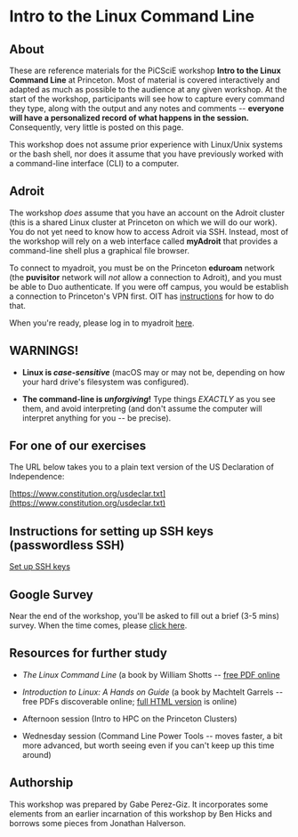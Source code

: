 # Intro to the Linux Command Line

## About
These are reference materials for the PiCSciE workshop **Intro to the
Linux Command Line** at Princeton. Most of material is covered
interactively and adapted as much as possible to the audience at any
given workshop. At the start of the workshop, participants will see
how to capture every command they type, along with the output and any
notes and comments -- **everyone will have a personalized record of
what happens in the session.** Consequently, very little is posted on
this page.

This workshop does not assume prior experience with Linux/Unix systems
or the bash shell, nor does it assume that you have previously worked
with a command-line interface (CLI) to a computer.

## Adroit
The workshop *does* assume that you have an account on the Adroit
cluster (this is a shared Linux cluster at Princeton on which we will
do our work). You do not yet need to know how to access Adroit via
SSH. Instead, most of the workshop will rely on a web interface called
**myAdroit** that provides a command-line shell plus a graphical file
browser.

To connect to myadroit, you must be on the Princeton **eduroam**
network (the **puvisitor** network will *not* allow a connection to
Adroit), and you must be able to Duo authenticate. If you were off
campus, you would be establish a connection to Princeton's VPN first.
OIT has
[instructions](https://princeton.service-now.com/snap?id=kb_article&sys_id=ce2a27064f9ca20018ddd48e5210c745)
for how to do that.

When you're ready, please log in to myadroit
[here](https://myadroit.princeton.edu/).

<!-- You can find the page, presentation and examples either in the
[src/](src/) folder or hosted via Github Pages at
[https://princetonuniversity.github.io/hpc_beginning_workshop/](https://princetonuniversity.github.io/hpc_beginning_workshop/)
-->

## **WARNINGS!**


* **Linux is _case-sensitive_** (macOS may or may not be, depending on
  how your hard drive's filesystem was configured).

* **The command-line is _unforgiving_!** Type things *EXACTLY* as you
  see them, and avoid interpreting (and don't assume the computer will
  interpret anything for you -- be precise).


## For one of our exercises

The URL below takes you to a plain text version of the US Declaration
of Independence:

[https://www.constitution.org/usdeclar.txt](https://www.constitution.org/usdeclar.txt)

## Instructions for setting up SSH keys (passwordless SSH)

[Set up SSH keys](https://www.digitalocean.com/community/tutorials/how-to-set-up-ssh-keys-on-ubuntu-1604)

## Google Survey
Near the end of the workshop, you'll be asked to fill out a brief (3-5
mins) survey. When the time comes, please
[click here](https://forms.gle/WXSRui46DRCr1uaS9).

## Resources for further study

* _The Linux Command Line_ (a book by William Shotts -- [free PDF
online](http://linuxcommand.org/tlcl.php)

* _Introduction to Linux: A Hands on Guide_ (a book by Machtelt
  Garrels -- free PDFs discoverable online; [full HTML
  version](https://www.tldp.org/LDP/intro-linux/html/) is online)
  
  
* Afternoon session (Intro to HPC on the Princeton Clusters)

* Wednesday session (Command Line Power Tools -- moves faster, a bit
  more advanced, but worth seeing even if you can't keep up this time
  around)

<!-- [Getting Started with
HPC at
Princeton](https://researchcomputing.princeton.edu/education/online-tutorials/getting-started)
--> <!-- [OnComputingWell](https://oncomputingwell.princeton.edu) -->
<!-- [Research Computing
FAQ](https://researchcomputing.princeton.edu/faq) --> <!--
[AskRC](https://researchcomputing.princeton.edu/about/contact/ask-research-computing)
-->

## Getting Help Later

If you encounter difficulties working on the PU computing systems or
have basic Linux questions, please drop in to one of PICSciE's twice
weekly <a
href="https://researchcomputing.princeton.edu/education/help-sessions">live
help sessions</a>, visit our blog
[*OnComputingWell*](https://oncomputingwell.princeton.edu) to see if
someone has answered your question, post your question on our Q&A site
[AskRC](https://researchcomputing.princeton.edu/about/contact/ask-research-computing),
or send an email to <a
href="mailto:cses@princeton.edu">cses@princeton.edu</a>.

<!--
## About Makefile
I update the documentation directory using a Makefile to sync src/ and docs/, with
the 'Dinky' theme because its seemed apropros of Princeton. To run it, just run
`make` from the repo root.
-->

## Authorship

This workshop was prepared by Gabe Perez-Giz. It incorporates some
elements from an earlier incarnation of this workshop by Ben Hicks and
borrows some pieces from Jonathan Halverson.
